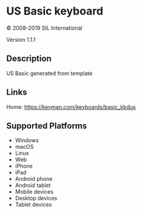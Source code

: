 US Basic keyboard
==============

© 2008-2019 SIL International

Version 1.1.1

Description
-----------

US Basic generated from template

Links
-----

Home: https://keyman.com/keyboards/basic_kbdus

Supported Platforms
-------------------
 * Windows
 * macOS
 * Linux
 * Web
 * iPhone
 * iPad
 * Android phone
 * Android tablet
 * Mobile devices
 * Desktop devices
 * Tablet devices

